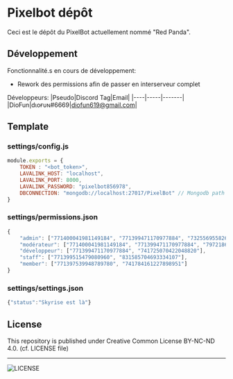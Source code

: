 # Pixelbot dépôt

Ceci est le dépôt du PixelBot actuellement nommé "Red Panda".

## Développement 

Fonctionnalité.s en cours de développement:
* Rework des permissions afin de passer en interserveur complet

Développeurs:
|Pseudo|Discord Tag|Email|
|----|-----|-------| 
|DioFun|dιoғυɴ#6669|diofun619@gmail.com|


## Template
### settings/config.js
```javascript
module.exports = {
    TOKEN : "<bot_token>",
    LAVALINK_HOST: "localhost",
    LAVALINK_PORT: 8000,
    LAVALINK_PASSWORD: "pixelbot856978",
    DBCONNECTION: "mongodb://localhost:27017/PixelBot" // Mongodb path
}
```
### settings/permissions.json
```javascript 
{
    "admin": ["771400041981149184", "771399471170977884", "732556955826126898"],
    "modérateur": ["771400041981149184", "771399471170977884", "797218602892918786", "732557014277947413", "854110202697220116", "732556955826126898"],
    "développeur": ["771399471170977884", "741725070422048820"],
    "staff": ["771399515479080960", "831585704693334107"],
    "member": ["771397539948789780", "741784161227898951"]
}
```
### settings/settings.json
```javascript 
{"status":"Skyrise est là"}
```

## License
This repository is published under Creative Common License BY-NC-ND 4.0. (cf. LICENSE file)

<hr>

![LICENSE](https://img.shields.io/badge/License-CC%20BY--NC--ND-blue?style=for-the-badge
)

